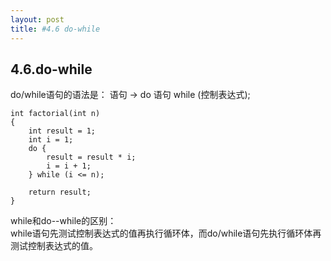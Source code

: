 ```yaml
---
layout: post
title: #4.6 do-while
---
```

## 4.6.do-while
do/while语句的语法是：
语句 → do 语句 while (控制表达式);

	int factorial(int n)
	{
		int result = 1;
		int i = 1;
		do {
			result = result * i;
			i = i + 1;
		} while (i <= n);

		return result;
	}
while和do--while的区别：<br>
while语句先测试控制表达式的值再执行循环体，而do/while语句先执行循环体再测试控制表达式的值。
